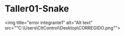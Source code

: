 # Taller01-Snake

<img title="error integrante1" alt="Alt text" src=""C:\Users\CltControl\Desktop\CORREGIDO.png"">